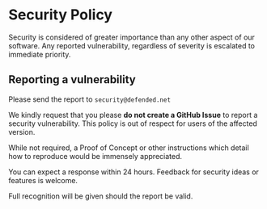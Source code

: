 # Security Policy

Security is considered of greater importance than any other aspect of our software. Any reported vulnerability,
regardless of severity is escalated to immediate priority.

## Reporting a vulnerability

Please send the report to `security@defended.net`

We kindly request that you please **do not create a GitHub Issue** to report a security vulnerability. This policy
is out of respect for users of the affected version.

While not required, a Proof of Concept or other instructions which detail how to reproduce would be immensely appreciated.

You can expect a response within 24 hours. Feedback for security ideas or features is welcome.

Full recognition will be given should the report be valid.